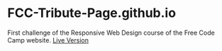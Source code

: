 # FCC-Tribute-Page.github.io
First challenge of the Responsive Web Design course of the Free Code Camp website. [Live Version](https://kevealci.github.io/FCC-Tribute-Page.github.io/ "Live in GitHub-Pages")

